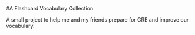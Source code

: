 #A Flashcard Vocabulary Collection

A small project to help me and my friends prepare for GRE and improve our vocabulary.